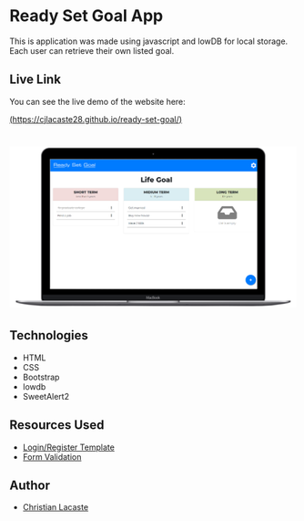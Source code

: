 # Ready Set Goal App

This is application was made using javascript and lowDB for local storage. Each user can retrieve their own listed goal.

## Live Link

You can see the live demo of the website here:

[(https://cjlacaste28.github.io/ready-set-goal/)](https://cjlacaste28.github.io/ready-set-goal/)

# <p align="center"><img src="assets/img/readysetgoal-mockup.png"></p>


## Technologies

- HTML
- CSS
- Bootstrap
- lowdb
- SweetAlert2
 
## Resources Used 

- [Login/Register Template](https://codepen.io/FlorinPop17/pen/vPKWjd)
- [Form Validation](https://codepen.io/FlorinPop17/pen/OJJKQeK)
 
## Author
 
 * [Christian Lacaste](https://christianlacaste.me/)
